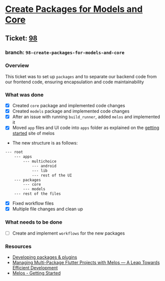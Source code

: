 # [Create Packages for Models and Core](https://github.com/ZanderCowboy/multichoice/issues/98)

## Ticket: [98](https://github.com/ZanderCowboy/multichoice/issues/98)

### branch: `98-create-packages-for-models-and-core`

### Overview

This ticket was to set up `packages` and to separate our backend code from our frontend code, ensuring encapsulation and code maintainability

### What was done

- [X] Created `core` package and implemented code changes
- [X] Created `models` package and implemented code changes
- [X] After an issue with running `build_runner`, added `melos` and implemented it
- [X] Moved `app` files and UI code into `apps` folder as explained on the [getting started](https://melos.invertase.dev/getting-started) site of melos
- The new structure is as follows:
```sh
--- root
    --- apps
        --- multichoice
            --- android
            --- lib
            --- rest of the UI
    --- packages
        --- core
        --- models
    --- rest of the files
```
- [X] Fixed workflow files
- [X] Multiple file changes and clean up

### What needs to be done

- [ ] Create and implement `workflows` for the new packages

### Resources

- [Developing packages & plugins](https://docs.flutter.dev/packages-and-plugins/developing-packages)
- [Managing Multi-Package Flutter Projects with Melos — A Leap Towards Efficient Development](https://seniorturkmen.medium.com/managing-multi-package-flutter-projects-with-melos-a-leap-towards-efficient-development-a305e696fe73)
- [Melos - Getting Started](https://melos.invertase.dev/getting-started)
